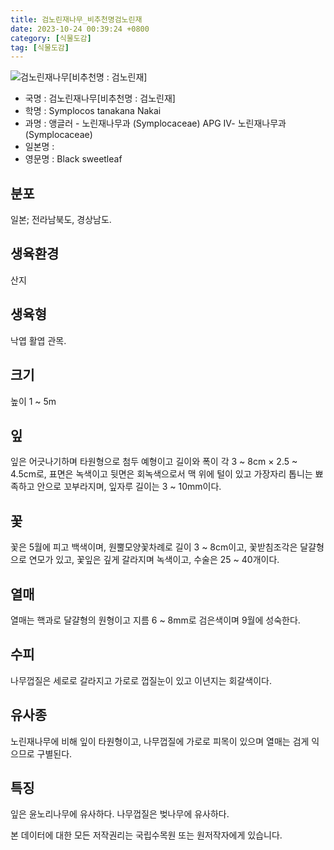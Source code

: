 ```yaml
---
title: 검노린재나무_비추천명검노린재
date: 2023-10-24 00:39:24 +0800
category: [식물도감]
tag: [식물도감]
---
```




![검노린재나무[비추천명 : 검노린재]](/fileUpload/plants/basic/Symplocaceae/Symplocos/18669/18669_1_th2.jpg)
- 국명 : 검노린재나무[비추천명 : 검노린재]
- 학명 : Symplocos tanakana Nakai
- 과명 : 앵글러 - 노린재나무과 (Symplocaceae) APG Ⅳ- 노린재나무과 (Symplocaceae)
- 일본명 : 
- 영문명 : Black sweetleaf


## 분포
일본; 전라남북도, 경상남도.
## 생육환경
산지
## 생육형
낙엽 활엽 관목.
## 크기
높이 1 ~ 5m
## 잎
잎은 어긋나기하며 타원형으로 첨두 예형이고 길이와 폭이 각 3 ~ 8cm × 2.5 ~ 4.5cm로, 표면은 녹색이고 뒷면은 회녹색으로서 맥 위에 털이 있고 가장자리 톱니는 뾰족하고 안으로 꼬부라지며, 잎자루 길이는 3 ~ 10mm이다.
## 꽃
꽃은 5월에 피고 백색이며, 원뿔모양꽃차례로 길이 3 ~ 8cm이고, 꽃받침조각은 달걀형으로 연모가 있고, 꽃잎은 깊게 갈라지며 녹색이고, 수술은 25 ~ 40개이다.
## 열매
열매는 핵과로 달걀형의 원형이고 지름 6 ~ 8mm로 검은색이며 9월에 성숙한다.
## 수피
나무껍질은 세로로 갈라지고 가로로 껍질눈이 있고 이년지는 회갈색이다.
## 유사종
노린재나무에 비해 잎이 타원형이고, 나무껍질에 가로로 피목이 있으며 열매는 검게 익으므로 구별된다.
## 특징
잎은 윤노리나무에 유사하다. 나무껍질은 벚나무에 유사하다.






본 데이터에 대한 모든 저작권리는 국립수목원 또는 원저작자에게 있습니다.
